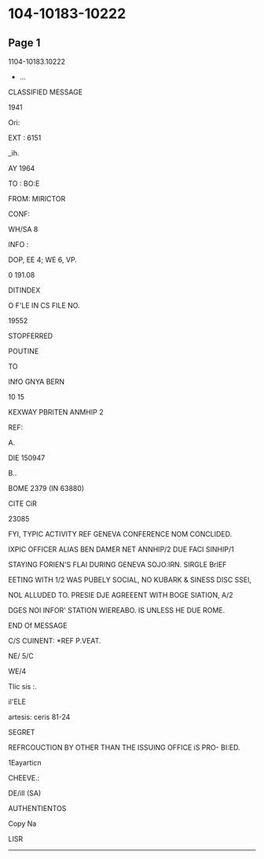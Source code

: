 # 104-10183-10222

## Page 1

1104-10183.10222

* ...

CLASSIFIED MESSAGE

1941

Ori:

EXT : 6151

_ih.

AY 1964

TO : BO:E

FROM: MIRICTOR

CONF:

WH/SA 8

INFO :

DOP, EE 4; WE 6, VP.

0 191.08

DITINDEX

O F'LE IN CS FILE NO.

19552

STOPFERRED

POUTINE

TO

INfO GNYA BERN

10 15

KEXWAY PBRITEN ANMHIP 2

REF:

A.

DIE 150947

B..

BOME 2379 (IN 63880)

CITE CiR

23085

FYI, TYPIC ACTIVITY REF GENEVA CONFERENCE NOM CONCLIDED.

IXPIC OFFICER ALIAS BEN DAMER NET ANNHIP/2 DUE FACI SINHIP/1

STAYING FORIEN'S FLAI DURING GENEVA SOJO:IRN. SIRGLE BrIEF

EETING WITH 1/2 WAS PUBELY SOCIAL, NO KUBARK & SINESS DISC SSEl,

NOL ALLUDED TO. PRESIE DJE AGREEENT WITH BOGE SIATION, A/2

DGES NOI INFOR' STATION WIEREABO. IS UNLESS HE DUE ROME.

END Of MESSAGE

C/S CUINENT: *REF P.VEAT.

NE/ 5/C

WE/4

Tlic sis :.

il'ELE

artesis: ceris 81-24

SEGRET

REFRCOUCTION BY OTHER THAN THE ISSUING OFFICE iS PRO- BI:ED.

1Eayarticn

CHEEVE.:

DE/ill (SA)

AUTHENTIENTOS

Copy Na

LISR

---

